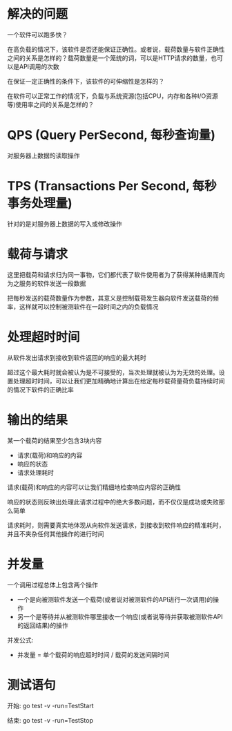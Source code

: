 # 解决的问题

一个软件可以跑多快？

在高负载的情况下，该软件是否还能保证正确性。或者说，载荷数量与软件正确性之间的关系是怎样的？载荷数量是一个笼统的词，可以是HTTP请求的数量，也可以是API调用的次数

在保证一定正确性的条件下，该软件的可伸缩性是怎样的？

在软件可以正常工作的情况下，负载与系统资源(包括CPU，内存和各种I/O资源等)使用率之间的关系是怎样的？


# QPS (Query PerSecond, 每秒查询量)
对服务器上数据的读取操作

# TPS (Transactions Per Second, 每秒事务处理量)
针对的是对服务器上数据的写入或修改操作

# 载荷与请求
这里把载荷和请求归为同一事物，它们都代表了软件使用者为了获得某种结果而向为之服务的软件发送一段数据

把每秒发送的载荷数量作为参数，其意义是控制载荷发生器向软件发送载荷的频率，这样就可以控制被测软件在一段时间之内的负载情况

# 处理超时时间
从软件发出请求到接收到软件返回的响应的最大耗时

超过这个最大耗时就会被认为是不可接受的，当次处理就被认为为无效的处理。设置处理超时时间，可以让我们更加精确地计算出在给定每秒载荷量荷负载持续时间的情况下软件的正确比率

# 输出的结果
某一个载荷的结果至少包含3块内容
- 请求(载荷)和响应的内容
- 响应的状态
- 请求处理耗时

请求(载荷)和响应的内容可以让我们精细地检查响应内容的正确性

响应的状态则反映出处理此请求过程中的绝大多数问题，而不仅仅是成功或失败那么简单

请求耗时，则需要真实地体现从向软件发送请求，到接收到软件响应的精准耗时，并且不夹杂任何其他操作的进行时间

# 并发量
一个调用过程总体上包含两个操作
- 一个是向被测软件发送一个载荷(或者说对被测软件的API进行一次调用)的操作
- 另一个是等待并从被测软件哪里接收一个响应(或者说等待并获取被测软件API的返回结果)的操作

并发公式:
- 并发量 = 单个载荷的响应超时时间 / 载荷的发送间隔时间

# 测试语句
开始: go test -v -run=TestStart

结束: go test -v -run=TestStop